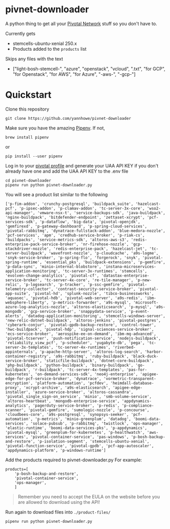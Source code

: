 # pivnet-downloader

A python thing to get all your [Pivotal Network](https://network.pivotal.io/) stuff so you don't have to.

Currently gets
- stemcells-ubuntu-xenial 250.x
- Products added to the `products` list

Skips any files with the text
- ["light-bosh-stemcell-", "azure", "openstack", "vcloud", ".txt", "for GCP", "for Openstack", "for AWS", "for Azure", "-aws-", "-gcp-"]

# Quickstart
Clone this repository
```
git clone https://github.com/yannhowe/pivnet-downloader
```
Make sure you have the amazing [Pipenv](https://docs.pipenv.org/en/latest/). If not, 

```
brew install pipenv
``` 
or 
```
pip install --user pipenv
```

Log in to your [pivotal profile](https://network.pivotal.io/users/dashboard/edit-profile) and generate your UAA API KEY if you don't already have one and add the UAA API KEY to the .env file
```
cd pivnet-downloader
pipenv run python pivnet-downloader.py
```
You will see a product list similar to the following
```
['p-fim-addon', 'crunchy-postgresql', 'buildpack_suite', 'hazelcast-pcf', 'p-ipsec-addon', 'p-clamav-addon', 'tc-server-3x-core', 'wso2-api-manager', 'vmware-nsx-t', 'service-backups-sdk', 'java-buildpack', 'nginx-buildpack', 'bitdefender-endpoint', 'zettaset-xcrypt', 'pcf-services-sdk', 'p-dataflow', 'big-data', 'pivotal-openjdk', 'gemfirexd', 'p-gateway-dashboard', 'p-spring-cloud-services', 'pivotal-rabbitmq', 'dynatrace-fullstack-addon', 'blue-medora-nozzle', 'pcf-services', 'apm', 'credhub-service-broker', 'p-riak-cs', 'buildpacks', 'service-metrics-sdk', 'altoros-aws-s3', 'redis-enterprise-pack-service-broker', 'nr-firehose-nozzle', 'gcp-stackdriver-nozzle', 'redis-enterprise-pack', 'hazelcast-jet', 'tc-server-buildpack', 'wavefront-nozzle', 'p-cloudcache', 'a9s-logme', 'snyk-service-broker', 'p-spring-flo', 'forgerock', 'snyk', 'pivotal-spring-runtime', 'essential_pks', 'buildpack-extensions', 'p-gemfire', 'p-data-sync', 'minio-internal-blobstore', 'instana-microservices-application-monitoring', 'tc-server-3x-runtimes', 'stemcells', 'evolven-change-analytics', 'pivotal-cf', 'datastax-enterprise-service-broker', 'tc-server-4x-core', 're-tile-manager', 'p-new-relic', 'p-logsearch', 'p-tracker', 'p-ssc-gemfire', 'pivotal-telemetry-collector', 'contrast-security-service-broker', 'pivotal-app-suite', 'pivotal-hd', 'splunk-nozzle', 'tibco-businessworks', 'aquasec', 'pivotal-hdb', 'pivotal-web-server', 'a9s-redis', 'ibm-websphere-liberty', 'p-metrics-forwarder', 'a9s-mysql', 'microsoft-azure-log-analytics-nozzle', 'altoros-elasticsearch', 'p-mysql', 'a9s-mongodb', 'gcp-service-broker', 'snappydata-service', 'p-event-alerts', 'datadog-application-monitoring', 'stemcells-windows-server', 'new-relic-dotnet-buildpack', 'altoros-jenkins', 'pivotal-postgres', 'cyberark-conjur', 'pivotal-gpdb-backup-restore', 'control-tower', 'hwc-buildpack', 'pivotal-hdp', 'signal-sciences-service-broker', 'ecs-service-broker', 'aerospike-ee-on-demand', 'ibm-mq-advanced', 'pivotal-tcserver', 'push-notification-service', 'nodejs-buildpack', 'reliability_view_pcf', 'p-scheduler', 'yugabyte-db', 'pega', 'tc-server-3x-templates', 'tc-server-4x-runtimes', 'riverbed-appinternals', 'p-apache-http-server', 'altoros-log-search', 'harbor-container-registry', 'a9s-rabbitmq', 'ruby-buildpack', 'black-duck-service-broker', 'staticfile-buildpack', 'dotnet-core-buildpack', 'php-buildpack', 'python-buildpack', 'binary-buildpack', 'go-buildpack', 'r-buildpack', 'tc-server-4x-templates', 'pas-for-kubernetes', 'on-demand-services-sdk', 'neo4j-enterprise', 'apigee-edge-for-pcf-service-broker', 'dynatrace', 'vormetric-transparent-encryption', 'platform-automation', 'pcfdev', 'heimdall-database-proxy', 'xcrypt-archive', 'a9s-elasticsearch', 'apigee-edge-installer', 'azure-service-broker', 'altoros-cassandra', 'pivotal_single_sign-on_service', 'minio', 'smb-volume-service', 'altoros-heartbeat', 'mongodb-enterprise-service', 'appdynamics-analytics', 'pagerduty-service-broker', 'p-redis', 'p-compliance-scanner', 'pivotal-gemfire', 'sumologic-nozzle', 'p-concourse', 'cloudbees-core', 'a9s-postgresql', 'synopsys-seeker', 'pcf-automation', 'p-metrics', 'minio-greenplum', 'datadog', 'boomi-data-services', 'solace-pubsub', 'p-rabbitmq', 'twistlock', 'ops-manager', 'elastic-runtime', 'boomi-data-services-pks', 'p-appdynamics', 'pivotal-mysql', 'greenplum-for-kubernetes', 'p-healthwatch', 'aws-services', 'pivotal-container-service', 'pas-windows', 'p-bosh-backup-and-restore', 'p-isolation-segment', 'stemcells-ubuntu-xenial', 'pivotal-function-service', 'pivotal-gpdb', 'pcf-app-autoscaler', 'appdynamics-platform', 'p-windows-runtime']
```
Add the products required to pivnet-downloader.py
For example:
```
products=[
    'p-bosh-backup-and-restore',
    'pivotal-container-service',
    'ops-manager',
    ]
```
> Remember you need to accept the EULA on the website before you are allowed to download using the API!

Run again to download files into `./product-files/`
```
pipenv run python pivnet-downloader.py
```

